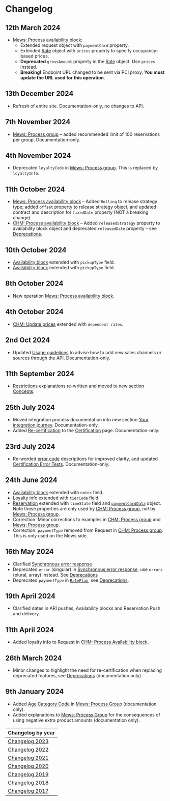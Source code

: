 # Changelog

## 12th March 2024

* [Mews: Process availability block](../mews-operations/availabilityBlock.md#process-availability-block):
  * Extended request object with `paymentCard` property.
  * Extended [Rate](../mews-operations/availabilityBlock.md#rate) object with `prices` property to specify occupancy-based prices.
  * **Deprecated** `grossAmount` property in the [Rate](../mews-operations/availabilityBlock.md#rate) object. Use `prices` instead.
  * **Breaking!** Endpoint URL changed to be sent via PCI proxy. **You must update the URL used for this operation**.

## 13th December 2024

* Refresh of entire site. Documentation-only, no changes to API.

## 7th November 2024

* [Mews: Process group](../mews-operations/reservations.md#process-group) – added recommended limit of 100 reservations per group. Documentation-only.

## 4th November 2024

* Deprecated `loyaltyCode` in [Mews: Process group](../mews-operations/reservations.md#process-group). This is replaced by `loyaltyInfo`.

## 11th October 2024

* [Mews: Process availability block](../mews-operations/availabilityBlock.md#process-availability-block) – Added `Rolling` to release strategy type; added `offset` property to release strategy object, and updated contract and description for `fixedDate` property (NOT a breaking change)
* [CHM: Process availability block](../channel-manager-operations/availabilityBlock.md) – Added `releasedStrategy` property to availability block object and deprecated `releasedDate` property – see [Deprecations](../deprecations/README.md).

## 10th October 2024

* [Availability block](../channel-manager-operations/availabilityBlock.md#availability-block) extended with `pickupType` field.
* [Availability block](../mews-operations/availabilityBlock.md#availability-block) extended with `pickupType` field.

## 8th October 2024

* New operation [Mews: Process availability block](../mews-operations/availabilityBlock.md#process-availability-block).

## 4th October 2024

* [CHM: Update prices](/channel-manager-operations/inventory.md) extended with `dependent rates`.

## 2nd Oct 2024

* Updated [Usage guidelines](../guidelines/README.md#channels) to advise how to add new sales channels or sources through the API. Documentation-only.

## 11th September 2024

* [Restrictions](../concepts/restrictions.md) explanations re-written and moved to new section [Concepts](../concepts/README.md).

## 25th July 2024

* Moved integration process documentation into new section [Your integration journey](../your-journey/README.md). Documentation-only.
* Added [Re-certification](../your-journey/certification.md#re-certification) to the [Certification](../your-journey/certification.md) page. Documentation-only.

## 23rd July 2024

* Re-worded [error code](../guidelines/responses.md#error-codes) descriptions for improved clarity, and updated [Certification Error Tests](../your-journey/certification-tests.md#error-tests). Documentation-only.

## 24th June 2024

* [Availability block](../channel-manager-operations/availabilityBlock.md#availability-block) extended with `notes` field.
* [Loyalty info](../mews-operations/reservations.md#loyalty-info) extended with `tierCode` field.
* [Reservation](../mews-operations/reservations.md#reservation) extended with `timeState` field and [`paymentCardData`](../mews-operations/reservations.md#payment-card-data) object. Note these properties are only used by [CHM: Process group](../channel-manager-operations/reservations.md#process-group), _not_ by [Mews: Process group](../mews-operations/reservations.md#process-group).
* Correction: Minor corrections to examples in [CHM: Process group](../channel-manager-operations/reservations.md#process-group) and [Mews: Process group](../mews-operations/reservations.md#process-group).
* Correction: `paymentType` removed from Request in [CHM: Process group](../channel-manager-operations/reservations.md#process-group). This is only used on the Mews side.

## 16th May 2024

* Clarified [Synchronous error response](../guidelines/responses.md#synchronous-error-response)
* Deprecated `error` (singular) in [Synchronous error response](../guidelines/responses.md#synchronous-error-response), use `errors` (plural, array) instead. See [Deprecations](../deprecations/README.md)
* Deprecated `paymentType` in [`RatePlan`](../mews-operations/configuration.md#rate-plan), see [Deprecations](../deprecations/README.md).

## 19th April 2024

* Clarified dates in ARI pushes, Availability blocks and Reservation Push and delivery.

## 11th April 2024

* Added loyalty info to Request in [CHM: Process Availability block](../channel-manager-operations/availabilityBlock.md#availability-block).
  
## 26th March 2024

* Minor changes to highlight the need for re-certification when replacing deprecated features, see [Deprecations](../deprecations/README.md) (documentation only)

## 9th January 2024

* Added [Age Category Code](../mews-operations/reservations.md#age-category-code) in [Mews: Process Group](../mews-operations/reservations.md#process-group) (documentation only).
* Added explanations to [Mews: Process Group](../mews-operations/reservations.md#process-group) for the consequences of using negative extra product amounts (documentation only).

| Changelog by year |
| :-- |
| [Changelog 2023](changelog2023.md) |
| [Changelog 2022](changelog2022.md) |
| [Changelog 2021](changelog2021.md) |
| [Changelog 2020](changelog2020.md) |
| [Changelog 2019](changelog2019.md) |
| [Changelog 2018](changelog2018.md) |
| [Changelog 2017](changelog2017.md) |
